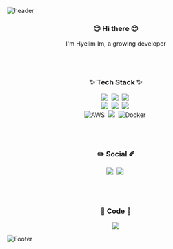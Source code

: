 ![header](https://capsule-render.vercel.app/api?type=wave&color=timeAuto&height=300&section=header&text=Imhyelim&fontSize=90&animation=fadeIn&fontAlignY=38)

<h3 align="center">😊 Hi there 😊</h3>
<p align="center">
  I'm Hyelim Im, a growing developer
</p>
</br>
</br>

<h3 align="center">✨ Tech Stack ✨</h3>
<p align="center">  
  <img src="https://img.shields.io/badge/Javascript-ffb13b?style=flat-square&logo=javascript&logoColor=white"/></a>&nbsp 
  <img src="https://img.shields.io/badge/ypescript-23007A?&style=flat-square&logo=typescript&logoColor=white"/></a>&nbsp 
  <img src="https://img.shields.io/badge/c%23-239120?style=flat-square&logo=c-sharp&logoColor=white"/></a>&nbsp

  
  <br>
  <img src="https://img.shields.io/badge/React-232023?style=flat-square&logo=react&logoColor=%2361DAFB"/></a>&nbsp 
  <img src="https://img.shields.io/badge/Node.js-339933?style=flat-square&logo=Node.js&logoColor=white"/></a>&nbsp
  <img src="https://img.shields.io/badge/styled components-db7093?style=flat-square&logo=styled-components&logoColor=white"/></a>&nbsp
  
  <br>
  <img alt="AWS" src="https://img.shields.io/badge/AWS-232f3e?&style=flat-square&logo=amazon-aws&logoColor=white"/></a>&nbsp
  <img src="https://img.shields.io/badge/Mysql-4479a1?style=flat-square&logo=MySql&logoColor=white"/></a>&nbsp
  <img alt="Docker" src="https://img.shields.io/badge/docker-%230db7ed.svg?&style=flat-square&logo=docker&logoColor=white"/></a>&nbsp
</p>

</br>
</br>
<h3 align="center">✏️ Social ✐</h3>
<p align="center">  
  <a href="https://study-ihl.tistory.com/" target="_blank"><img src="https://img.shields.io/badge/TechBlog-ffb13b?style=flat-square&logo=javascript&logoColor=white"/></a>&nbsp 
  <a href="mailto:imhyelim1091@gmail.com?Subject=Hello%20again" target="_top"><img src="https://img.shields.io/badge/Gmail-ea4335?&style=flat-square&logo=Gmail&logoColor=white"/></a>&nbsp 

</p>

</br>
</br>
<h3 align="center">🎨 Code 🎨</h3>
<p align="center">
<img src="https://github-readme-stats.vercel.app/api/top-langs/?username=ImHyeLim1209&layout=compact&theme=dracula" />
</p>


![Footer](https://capsule-render.vercel.app/api?type=wave&color=timeAuto&height=150&section=footer&rotate=-30)

<!--
**ImHyeLim1209/ImHyeLim1209** is a ✨ _special_ ✨ repository because its `README.md` (this file) appears on your GitHub profile.

Here are some ideas to get you started:

- 🔭 I’m currently working on ...
- 🌱 I’m currently learning ...
- 👯 I’m looking to collaborate on ...
- 🤔 I’m looking for help with ...
- 💬 Ask me about ...
- 📫 How to reach me: ...
- 😄 Pronouns: ...
- ⚡ Fun fact: ...
- <img src="https://github-readme-stats.vercel.app/api?username=ImHyeLim1209&show_icons=true&theme=radical&layout=compact&hide=stars" />
-->
